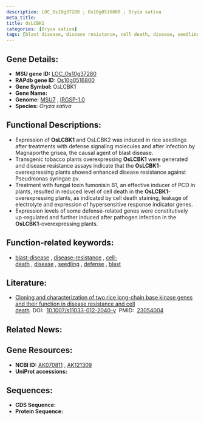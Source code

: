 ```yaml
---
description: LOC_Os10g37280 ; Os10g0516800 ; Oryza sativa
meta_title:
title: OsLCBK1
categories: [Oryza sativa]
tags: [blast disease, disease resistance, cell death, disease, seedling, defense, blast]
---
```


## Gene Details:
- **MSU gene ID:** [LOC_Os10g37280](http://rice.uga.edu/cgi-bin/ORF_infopage.cgi?orf=LOC_Os10g37280)  
- **RAPdb gene ID:** [Os10g0516800](https://rapdb.dna.affrc.go.jp/locus/?name=Os10g0516800)  
- **Gene Symbol:** OsLCBK1
- **Gene Name:**
- **Genome:**  [MSU7](http://rice.uga.edu/)&nbsp;,&nbsp;[IRGSP-1.0](https://rapdb.dna.affrc.go.jp/download/irgsp1.html)
- **Species:** *Oryza sativa*

## Functional Descriptions:
   - Expression of **OsLCBK1** and OsLCBK2 was induced in rice seedlings after treatments with defense signaling molecules and after infection by Magnaporthe grisea, the causal agent of blast disease.
   - Transgenic tobacco plants overexpressing **OsLCBK1** were generated and disease resistance assays indicate that the **OsLCBK1**-overexpressing plants showed enhanced disease resistance against Pseudmonas syringae pv.
   - Treatment with fungal toxin fumonisin B1, an effective inducer of PCD in plants, resulted in reduced level of cell death in the **OsLCBK1**-overexpressing plants, as indicated by cell death staining, leakage of electrolyte and expression of hypersensitive response indicator genes.
   - Expression levels of some defense-related genes were constitutively up-regulated and further induced after pathogen infection in the **OsLCBK1**-overexpressing plants.

## Function-related keywords:
   - [blast-disease](/tags/blast-disease/)&nbsp;,&nbsp;[disease-resistance](/tags/disease-resistance/)&nbsp;,&nbsp;[cell-death](/tags/cell-death/)&nbsp;,&nbsp;[disease](/tags/disease/)&nbsp;,&nbsp;[seedling](/tags/seedling/)&nbsp;,&nbsp;[defense](/tags/defense/)&nbsp;,&nbsp;[blast](/tags/blast/)

## Literature:
   - [Cloning and characterization of two rice long-chain base kinase genes and their function in disease resistance and cell death](https://www.doi.org/10.1007/s11033-012-2040-y)&nbsp;&nbsp;DOI:&nbsp;&nbsp;[10.1007/s11033-012-2040-y](https://www.doi.org/10.1007/s11033-012-2040-y)&nbsp;&nbsp;PMID:&nbsp;&nbsp;[23054004](https://pubmed.ncbi.nlm.nih.gov/23054004/)

## Related News:

## Gene Resources:
- **NCBI ID:**  [AK070811](http://www.ncbi.nlm.nih.gov/nuccore/AK070811)&nbsp;,&nbsp;[AK121309](http://www.ncbi.nlm.nih.gov/nuccore/AK121309)
- **UniProt accessions:** [](https://www.uniprot.org/uniprotkb//entry)

## Sequences:
- **CDS Sequence:**
- **Protein Sequence:**
